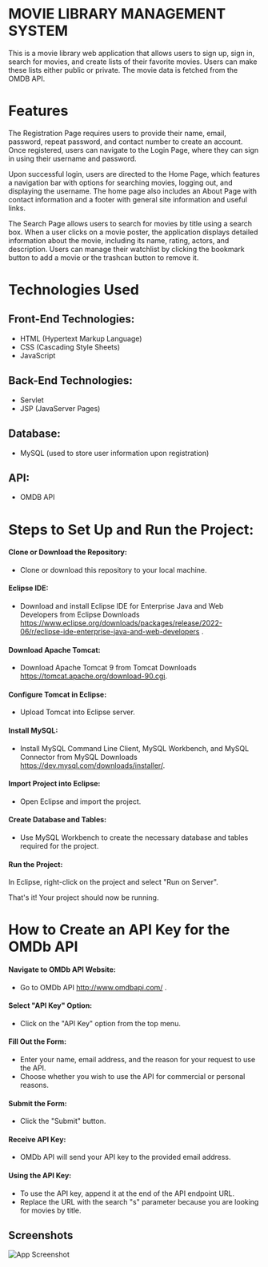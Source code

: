 
# MOVIE LIBRARY MANAGEMENT SYSTEM

This is a movie library web application that allows users to sign up, sign in, search for movies, and create lists of their favorite movies. Users can make these lists either public or private. The movie data is fetched from the OMDB API.


# Features

The Registration Page requires users to provide their name, email, password, repeat password, and contact number to create an account. Once registered, users can navigate to the Login Page, where they can sign in using their username and password.

Upon successful login, users are directed to the Home Page, which features a navigation bar with options for searching movies, logging out, and displaying the username. The home page also includes an About Page with contact information and a footer with general site information and useful links.

The Search Page allows users to search for movies by title using a search box. When a user clicks on a movie poster, the application displays detailed information about the movie, including its name, rating, actors, and description. Users can manage their watchlist by clicking the bookmark button to add a movie or the trashcan button to remove it.









# Technologies Used

## Front-End Technologies:
- HTML (Hypertext Markup Language)
- CSS (Cascading Style Sheets)
- JavaScript

## Back-End Technologies:

- Servlet
- JSP (JavaServer Pages)

## Database:

- MySQL (used to store user information upon registration)

## API:
- OMDB API
# Steps to Set Up and Run the Project:

#### Clone or Download the Repository:

- Clone or download this repository to your local machine.

#### Eclipse IDE:

- Download and install Eclipse IDE for Enterprise Java and Web Developers from Eclipse Downloads  https://www.eclipse.org/downloads/packages/release/2022-06/r/eclipse-ide-enterprise-java-and-web-developers .

#### Download Apache Tomcat:
- Download Apache Tomcat 9 from Tomcat Downloads https://tomcat.apache.org/download-90.cgi.

#### Configure Tomcat in Eclipse:
- Upload Tomcat into Eclipse server.

#### Install MySQL:

- Install MySQL Command Line Client, MySQL Workbench, and MySQL Connector from MySQL Downloads https://dev.mysql.com/downloads/installer/.

#### Import Project into Eclipse:

- Open Eclipse and import the project.

#### Create Database and Tables:

- Use MySQL Workbench to create the necessary database and tables required for the project.

#### Run the Project:

In Eclipse, right-click on the project and select "Run on Server".

That's it! Your project should now be running.

# How to Create an API Key for the OMDb API

#### Navigate to OMDb API Website:

- Go to OMDb API  http://www.omdbapi.com/ .

#### Select "API Key" Option:

- Click on the "API Key" option from the top menu.

#### Fill Out the Form:

- Enter your name, email address, and the reason for your request to use the API.
- Choose whether you wish to use the API for commercial or personal reasons.

#### Submit the Form:

- Click the "Submit" button.

#### Receive API Key:

- OMDb API will send your API key to the provided email address.

#### Using the API Key:

- To use the API key, append it at the end of the API endpoint URL.
- Replace the URL with the search "s" parameter because you are looking for movies by title.

## Screenshots

![App Screenshot](https://via.placeholder.com/468x300?text=App+Screenshot+Here)


